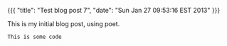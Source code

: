 {{{
  "title": "Test blog post 7",
  "date": "Sun Jan 27 09:53:16 EST 2013"
}}}


This is my initial blog post, using poet.

    This is some code
